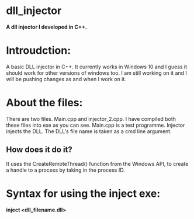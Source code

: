 # dll_injector
**A dll injector I developed in C++.**
# Introudction:
A basic DLL injector in C++. It currently works in Windows 10 and I guess it should work for other versions of windows too.
I am still working on it and I will be pushing changes as and when I work on it.

# About the files:
There are two files. Main.cpp and injector_2.cpp. I have compiled both these files into exe as you can see. 
Main.cpp is a test programme. Injector injects the DLL. The DLL's file name is taken as a cmd line argument.

## How does it do it?
It uses the CreateRemoteThread() function from the Windows API, to create a handle to a process by taking in the process ID. 

# Syntax for using the inject exe:

**inject <dll_filename.dll>**
